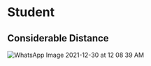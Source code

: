 <h1>Student</h1>
 
<h2>Considerable Distance </h2>

![WhatsApp Image 2021-12-30 at 12 08 39 AM](https://user-images.githubusercontent.com/61626142/147697265-89fb9efc-f15f-4acf-97f1-47c97337c989.jpeg)

